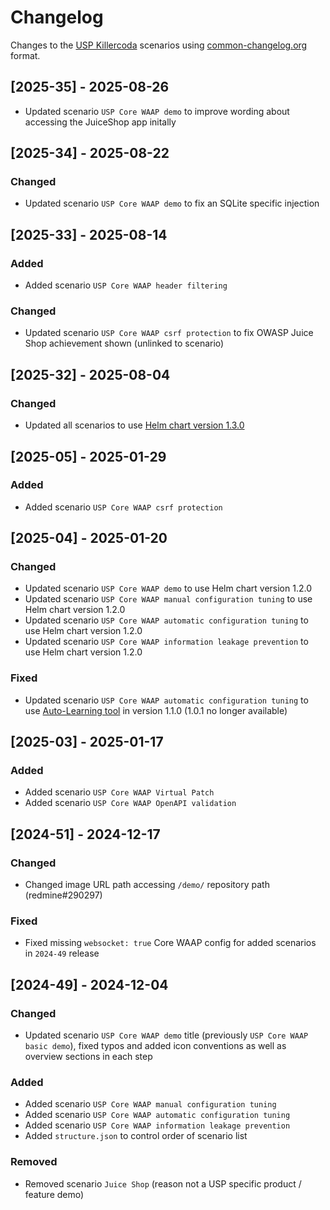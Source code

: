 <!--
SPDX-FileCopyrightText: 2025 United Security Providers AG, Switzerland

SPDX-License-Identifier: GPL-3.0-only
-->

# Changelog

Changes to the [USP Killercoda](https://killercoda.com/united-security-providers) scenarios using [common-changelog.org](https://common-changelog.org/) format.

## [2025-35] - 2025-08-26

- Updated scenario `USP Core WAAP demo` to improve wording about accessing the JuiceShop app initally

## [2025-34] - 2025-08-22

### Changed

- Updated scenario `USP Core WAAP demo` to fix an SQLite specific injection

## [2025-33] - 2025-08-14

### Added

- Added scenario `USP Core WAAP header filtering`

### Changed

- Updated scenario `USP Core WAAP csrf protection` to fix OWASP Juice Shop achievement shown (unlinked to scenario)

## [2025-32] - 2025-08-04

### Changed

- Updated all scenarios to use [Helm chart version 1.3.0](https://docs.united-security-providers.ch/usp-core-waap/)

## [2025-05] - 2025-01-29

### Added

- Added scenario `USP Core WAAP csrf protection`

## [2025-04] - 2025-01-20

### Changed

- Updated scenario `USP Core WAAP demo` to use Helm chart version 1.2.0
- Updated scenario `USP Core WAAP manual configuration tuning` to use Helm chart version 1.2.0
- Updated scenario `USP Core WAAP automatic configuration tuning` to use Helm chart version 1.2.0
- Updated scenario `USP Core WAAP information leakage prevention` to use Helm chart version 1.2.0

### Fixed

- Updated scenario `USP Core WAAP automatic configuration tuning` to use [Auto-Learning tool](https://docs.united-security-providers.ch/usp-core-waap/downloads/) in version 1.1.0 (1.0.1 no longer available)

## [2025-03] - 2025-01-17

### Added

- Added scenario `USP Core WAAP Virtual Patch`
- Added scenario `USP Core WAAP OpenAPI validation`

## [2024-51] - 2024-12-17

### Changed

- Changed image URL path accessing `/demo/` repository path (redmine#290297)

### Fixed

- Fixed missing `websocket: true` Core WAAP config for added scenarios in `2024-49` release

## [2024-49] - 2024-12-04

### Changed

- Updated scenario `USP Core WAAP demo` title (previously `USP Core WAAP basic demo`), fixed typos and added icon conventions as well as overview sections in each step

### Added

- Added scenario `USP Core WAAP manual configuration tuning`
- Added scenario `USP Core WAAP automatic configuration tuning`
- Added scenario `USP Core WAAP information leakage prevention`
- Added `structure.json` to control order of scenario list

### Removed

- Removed scenario `Juice Shop` (reason not a USP specific product / feature demo)
